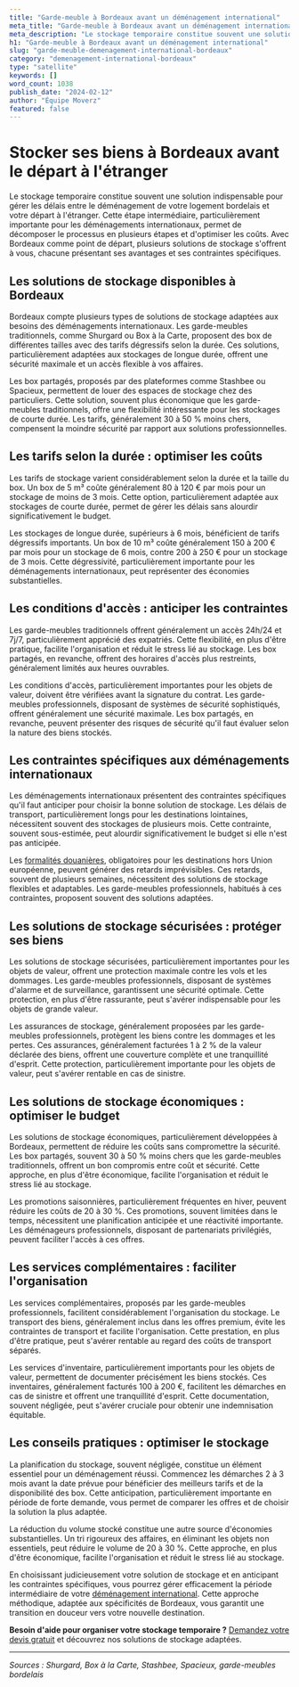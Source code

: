 ```yaml
---
title: "Garde-meuble à Bordeaux avant un déménagement international"
meta_title: "Garde-meuble à Bordeaux avant un déménagement international"
meta_description: "Le stockage temporaire constitue souvent une solution indispensable pour gérer les délais entre le déménagement de votre logement bordelais et votre d."
h1: "Garde-meuble à Bordeaux avant un déménagement international"
slug: "garde-meuble-demenagement-international-bordeaux"
category: "demenagement-international-bordeaux"
type: "satellite"
keywords: []
word_count: 1038
publish_date: "2024-02-12"
author: "Équipe Moverz"
featured: false
---
```



# Stocker ses biens à Bordeaux avant le départ à l'étranger

Le stockage temporaire constitue souvent une solution indispensable pour gérer les délais entre le déménagement de votre logement bordelais et votre départ à l'étranger. Cette étape intermédiaire, particulièrement importante pour les déménagements internationaux, permet de décomposer le processus en plusieurs étapes et d'optimiser les coûts. Avec Bordeaux comme point de départ, plusieurs solutions de stockage s'offrent à vous, chacune présentant ses avantages et ses contraintes spécifiques.

## Les solutions de stockage disponibles à Bordeaux

Bordeaux compte plusieurs types de solutions de stockage adaptées aux besoins des déménagements internationaux. Les garde-meubles traditionnels, comme Shurgard ou Box à la Carte, proposent des box de différentes tailles avec des tarifs dégressifs selon la durée. Ces solutions, particulièrement adaptées aux stockages de longue durée, offrent une sécurité maximale et un accès flexible à vos affaires.

Les box partagés, proposés par des plateformes comme Stashbee ou Spacieux, permettent de louer des espaces de stockage chez des particuliers. Cette solution, souvent plus économique que les garde-meubles traditionnels, offre une flexibilité intéressante pour les stockages de courte durée. Les tarifs, généralement 30 à 50 % moins chers, compensent la moindre sécurité par rapport aux solutions professionnelles.

## Les tarifs selon la durée : optimiser les coûts

Les tarifs de stockage varient considérablement selon la durée et la taille du box. Un box de 5 m³ coûte généralement 80 à 120 € par mois pour un stockage de moins de 3 mois. Cette option, particulièrement adaptée aux stockages de courte durée, permet de gérer les délais sans alourdir significativement le budget.

Les stockages de longue durée, supérieurs à 6 mois, bénéficient de tarifs dégressifs importants. Un box de 10 m³ coûte généralement 150 à 200 € par mois pour un stockage de 6 mois, contre 200 à 250 € pour un stockage de 3 mois. Cette dégressivité, particulièrement importante pour les déménagements internationaux, peut représenter des économies substantielles.

## Les conditions d'accès : anticiper les contraintes

Les garde-meubles traditionnels offrent généralement un accès 24h/24 et 7j/7, particulièrement apprécié des expatriés. Cette flexibilité, en plus d'être pratique, facilite l'organisation et réduit le stress lié au stockage. Les box partagés, en revanche, offrent des horaires d'accès plus restreints, généralement limités aux heures ouvrables.

Les conditions d'accès, particulièrement importantes pour les objets de valeur, doivent être vérifiées avant la signature du contrat. Les garde-meubles professionnels, disposant de systèmes de sécurité sophistiqués, offrent généralement une sécurité maximale. Les box partagés, en revanche, peuvent présenter des risques de sécurité qu'il faut évaluer selon la nature des biens stockés.

## Les contraintes spécifiques aux déménagements internationaux

Les déménagements internationaux présentent des contraintes spécifiques qu'il faut anticiper pour choisir la bonne solution de stockage. Les délais de transport, particulièrement longs pour les destinations lointaines, nécessitent souvent des stockages de plusieurs mois. Cette contrainte, souvent sous-estimée, peut alourdir significativement le budget si elle n'est pas anticipée.

Les [formalités douanières](/blog/demenagement-international-bordeaux/formalites-douanieres-demenagement-international-bordeaux), obligatoires pour les destinations hors Union européenne, peuvent générer des retards imprévisibles. Ces retards, souvent de plusieurs semaines, nécessitent des solutions de stockage flexibles et adaptables. Les garde-meubles professionnels, habitués à ces contraintes, proposent souvent des solutions adaptées.

## Les solutions de stockage sécurisées : protéger ses biens

Les solutions de stockage sécurisées, particulièrement importantes pour les objets de valeur, offrent une protection maximale contre les vols et les dommages. Les garde-meubles professionnels, disposant de systèmes d'alarme et de surveillance, garantissent une sécurité optimale. Cette protection, en plus d'être rassurante, peut s'avérer indispensable pour les objets de grande valeur.

Les assurances de stockage, généralement proposées par les garde-meubles professionnels, protègent les biens contre les dommages et les pertes. Ces assurances, généralement facturées 1 à 2 % de la valeur déclarée des biens, offrent une couverture complète et une tranquillité d'esprit. Cette protection, particulièrement importante pour les objets de valeur, peut s'avérer rentable en cas de sinistre.

## Les solutions de stockage économiques : optimiser le budget

Les solutions de stockage économiques, particulièrement développées à Bordeaux, permettent de réduire les coûts sans compromettre la sécurité. Les box partagés, souvent 30 à 50 % moins chers que les garde-meubles traditionnels, offrent un bon compromis entre coût et sécurité. Cette approche, en plus d'être économique, facilite l'organisation et réduit le stress lié au stockage.

Les promotions saisonnières, particulièrement fréquentes en hiver, peuvent réduire les coûts de 20 à 30 %. Ces promotions, souvent limitées dans le temps, nécessitent une planification anticipée et une réactivité importante. Les déménageurs professionnels, disposant de partenariats privilégiés, peuvent faciliter l'accès à ces offres.

## Les services complémentaires : faciliter l'organisation

Les services complémentaires, proposés par les garde-meubles professionnels, facilitent considérablement l'organisation du stockage. Le transport des biens, généralement inclus dans les offres premium, évite les contraintes de transport et facilite l'organisation. Cette prestation, en plus d'être pratique, peut s'avérer rentable au regard des coûts de transport séparés.

Les services d'inventaire, particulièrement importants pour les objets de valeur, permettent de documenter précisément les biens stockés. Ces inventaires, généralement facturés 100 à 200 €, facilitent les démarches en cas de sinistre et offrent une tranquillité d'esprit. Cette documentation, souvent négligée, peut s'avérer cruciale pour obtenir une indemnisation équitable.

## Les conseils pratiques : optimiser le stockage

La planification du stockage, souvent négligée, constitue un élément essentiel pour un déménagement réussi. Commencez les démarches 2 à 3 mois avant la date prévue pour bénéficier des meilleurs tarifs et de la disponibilité des box. Cette anticipation, particulièrement importante en période de forte demande, vous permet de comparer les offres et de choisir la solution la plus adaptée.

La réduction du volume stocké constitue une autre source d'économies substantielles. Un tri rigoureux des affaires, en éliminant les objets non essentiels, peut réduire le volume de 20 à 30 %. Cette approche, en plus d'être économique, facilite l'organisation et réduit le stress lié au stockage.

En choisissant judicieusement votre solution de stockage et en anticipant les contraintes spécifiques, vous pourrez gérer efficacement la période intermédiaire de votre [déménagement international](/blog/demenagement-entreprise-bordeaux/demenagement-entreprise-bordeaux-guide). Cette approche méthodique, adaptée aux spécificités de Bordeaux, vous garantit une transition en douceur vers votre nouvelle destination.

**Besoin d'aide pour organiser votre stockage temporaire ?** [Demandez votre devis gratuit](https://moverz-bordeaux.fr/devis) et découvrez nos solutions de stockage adaptées.

---

*Sources : Shurgard, Box à la Carte, Stashbee, Spacieux, garde-meubles bordelais*
